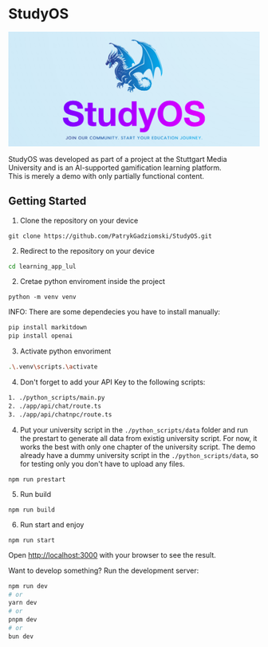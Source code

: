 # StudyOS

![Header](./public/banner.png)

StudyOS was developed as part of a project at the Stuttgart Media University and is an AI-supported gamification learning platform.<br>
This is merely a demo with only partially functional content.

## Getting Started

1. Clone the repository on your device

```
git clone https://github.com/PatrykGadziomski/StudyOS.git
```

2. Redirect to the repository on your device

```bash
cd learning_app_lul
```

2. Cretae python enviroment inside the project

```
python -m venv venv
```
INFO: There are some dependecies you have to install manually:
```bash
pip install markitdown
pip install openai
```

3. Activate python envoriment
```bash
.\.venv\scripts.\activate
```

4. Don't forget to add your API Key to the following scripts:
```bash
1. ./python_scripts/main.py
2. ./app/api/chat/route.ts
3. ./app/api/chatnpc/route.ts
```

4. Put your university script in the ``./python_scripts/data`` folder and run the prestart to generate all data from existig university script. For now, it works the best with only one chapter of the university script.
The demo already have a dummy university script in the ``./python_scripts/data``, so for testing only you don't have to upload any files.
```
npm run prestart
```

5. Run build
```
npm run build
```

6. Run start and enjoy
```
npm run start
```

Open [http://localhost:3000](http://localhost:3000) with your browser to see the result.

Want to develop something?
Run the development server:
```bash
npm run dev
# or
yarn dev
# or
pnpm dev
# or
bun dev
```
